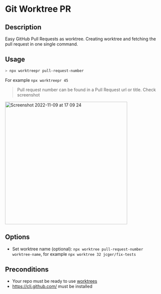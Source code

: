 # Git Worktree PR

## Description

Easy GitHub Pull Requests as worktree. Creating worktree and fetching the pull request in one single command.

## Usage

```sh
> npx worktreepr pull-request-number
```

For example `npx worktreepr 45`

> Pull request number can be found in a Pull Request url or title. Check screenshot

<img width="400" alt="Screenshot 2022-11-09 at 17 09 24" src="https://user-images.githubusercontent.com/17549662/200883191-b08d536c-5452-4c8e-a4f3-b5ab1839367c.png">

## Options

- Set worktree name (optional): `npx worktree pull-request-number worktree-name`, for example `npx worktree 32 jcger/fix-tests`

## Preconditions

- Your repo must be ready to use [worktrees](https://git-scm.com/docs/git-worktree)
- https://cli.github.com/ must be installed
